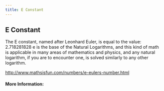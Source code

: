 ```yaml
---
title: E Constant
---
```

## E Constant

The E constant, named after Leonhard Euler, is equal to the value:
2.718281828
e is the base of the Natural Logarithms, and this kind of math is applicable in many areas of mathematics and physics, and any natural logarithm, if you are to encounter one, is solved similarly to any other logarithm.

http://www.mathsisfun.com/numbers/e-eulers-number.html
#### More Information:
<!-- Please add any articles you think might be helpful to read before writing the article -->


